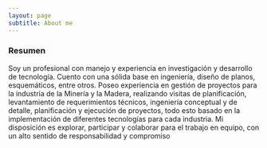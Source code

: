 ```yaml
---
layout: page
subtitle: About me
---
```

### Resumen
Soy un profesional con manejo y experiencia en investigación y desarrollo de tecnología. Cuento con una sólida base en ingeniería, diseño de planos, esquemáticos, entre otros. Poseo experiencia en gestión de proyectos para la industria de la Minería y la Madera, realizando visitas de planificación, levantamiento de requerimientos técnicos, ingeniería conceptual y de detalle, planificación y ejecución de proyectos, todo esto basado en la implementación de diferentes tecnologías para cada industria.
Mi disposición es explorar, participar y colaborar para el trabajo en equipo, con un alto sentido de responsabilidad y compromiso
